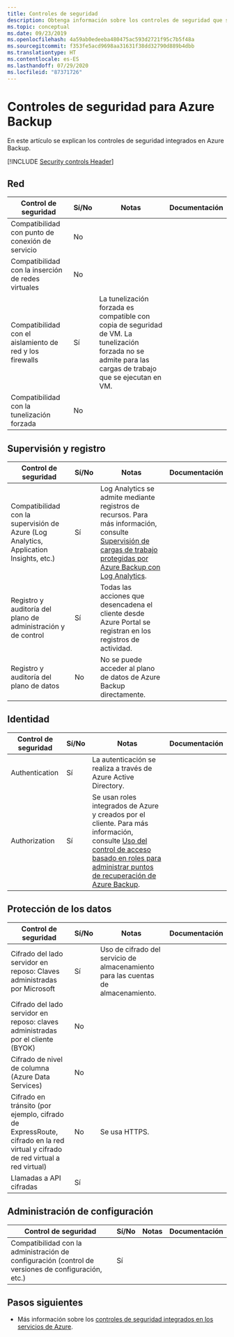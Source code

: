 ```yaml
---
title: Controles de seguridad
description: Obtenga información sobre los controles de seguridad que se usan en el servicio de Azure Backup. Estos controles ayudan al servicio a evitar, detectar y responder a las vulnerabilidades de seguridad.
ms.topic: conceptual
ms.date: 09/23/2019
ms.openlocfilehash: 4a59ab0edeeba480475ac593d2721f95c7b5f48a
ms.sourcegitcommit: f353fe5acd9698aa31631f38dd32790d889b4dbb
ms.translationtype: HT
ms.contentlocale: es-ES
ms.lasthandoff: 07/29/2020
ms.locfileid: "87371726"
---
```

# <a name="security-controls-for-azure-backup"></a>Controles de seguridad para Azure Backup

En este artículo se explican los controles de seguridad integrados en Azure Backup.

[!INCLUDE [Security controls Header](../../includes/security-controls-header.md)]

## <a name="network"></a>Red

| Control de seguridad | Sí/No | Notas | Documentación
|---|---|--|--|
| Compatibilidad con punto de conexión de servicio| No |  |  |
| Compatibilidad con la inserción de redes virtuales| No |  |  |
| Compatibilidad con el aislamiento de red y los firewalls| Sí | La tunelización forzada es compatible con copia de seguridad de VM. La tunelización forzada no se admite para las cargas de trabajo que se ejecutan en VM. |  |
| Compatibilidad con la tunelización forzada| No |  |  |

## <a name="monitoring--logging"></a>Supervisión y registro

| Control de seguridad | Sí/No | Notas| Documentación
|---|---|--|--|
| Compatibilidad con la supervisión de Azure (Log Analytics, Application Insights, etc.)| Sí | Log Analytics se admite mediante registros de recursos. Para más información, consulte [Supervisión de cargas de trabajo protegidas por Azure Backup con Log Analytics](https://azure.microsoft.com/blog/monitor-all-azure-backup-protected-workloads-using-log-analytics/). |  |
| Registro y auditoría del plano de administración y de control| Sí | Todas las acciones que desencadena el cliente desde Azure Portal se registran en los registros de actividad. |  |
| Registro y auditoría del plano de datos| No | No se puede acceder al plano de datos de Azure Backup directamente.  |  |

## <a name="identity"></a>Identidad

| Control de seguridad | Sí/No | Notas| Documentación
|---|---|--|--|
| Authentication| Sí | La autenticación se realiza a través de Azure Active Directory. |  |
| Authorization| Sí | Se usan roles integrados de Azure y creados por el cliente. Para más información, consulte [Uso del control de acceso basado en roles para administrar puntos de recuperación de Azure Backup](./backup-rbac-rs-vault.md). |  |

## <a name="data-protection"></a>Protección de los datos

| Control de seguridad | Sí/No | Notas | Documentación
|---|---|--|--|
| Cifrado del lado servidor en reposo: Claves administradas por Microsoft | Sí | Uso de cifrado del servicio de almacenamiento para las cuentas de almacenamiento. |  |
| Cifrado del lado servidor en reposo: claves administradas por el cliente (BYOK) | No |  |  |
| Cifrado de nivel de columna (Azure Data Services)| No |  |  |
| Cifrado en tránsito (por ejemplo, cifrado de ExpressRoute, cifrado en la red virtual y cifrado de red virtual a red virtual)| No | Se usa HTTPS. |  |
| Llamadas a API cifradas| Sí |  |  |

## <a name="configuration-management"></a>Administración de configuración

| Control de seguridad | Sí/No | Notas| Documentación
|---|---|--|--|
| Compatibilidad con la administración de configuración (control de versiones de configuración, etc.)| Sí|  |  |

## <a name="next-steps"></a>Pasos siguientes

- Más información sobre los [controles de seguridad integrados en los servicios de Azure](../security/fundamentals/security-controls.md).
